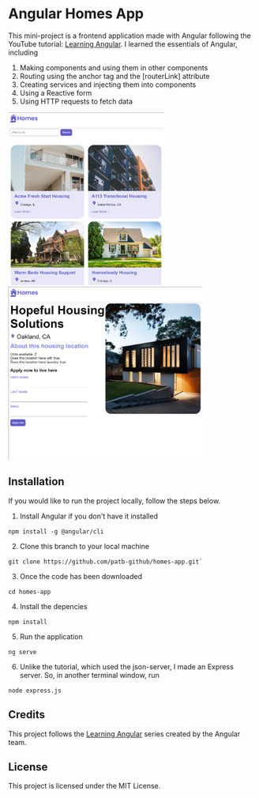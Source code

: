 # Angular Homes App

This mini-project is a frontend application made with Angular following the YouTube tutorial: [Learning Angular](https://www.youtube.com/playlist?list=PL1w1q3fL4pmj9k1FrJ3Pe91EPub2_h4jF). I learned the essentials of Angular, including
1. Making components and using them in other components
2. Routing using the anchor tag and the [routerLink] attribute
3. Creating services and injecting them into components
4. Using a Reactive form
5. Using HTTP requests to fetch data

<img src="./images/home.png" height=350>
<img src="./images/details.png" height=350>

## Installation

If you would like to run the project locally, follow the steps below. 

1. Install Angular if you don't have it installed
```
npm install -g @angular/cli
```
2. Clone this branch to your local machine
```
git clone https://github.com/patb-github/homes-app.git`
```
3. Once the code has been downloaded
```
cd homes-app
```
4. Install the depencies
```
npm install
```
5. Run the application 
```
ng serve
```
6. Unlike the tutorial, which used the json-server, I made an Express server. So, in another terminal window, run
```
node express.js
```

## Credits

This project follows the [Learning Angular](https://www.youtube.com/playlist?list=PL1w1q3fL4pmj9k1FrJ3Pe91EPub2_h4jF) series created by the Angular team.

## License

This project is licensed under the MIT License.